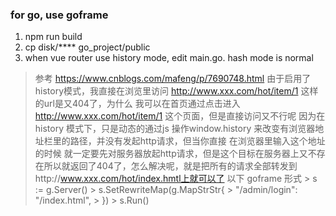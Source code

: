 ### for go, use goframe
1. npm run build
2. cp disk/**** go_project/public
3. when vue router use history mode, edit main.go. hash mode is normal
> 参考 https://www.cnblogs.com/mafeng/p/7690748.html
> 由于启用了history模式，我直接在浏览里访问 http://www.xxx.com/hot/item/1 这样的url是又404了，为什么 我可以在首页通过点击进入 http://www.xxx.com/hot/item/1 这个页面，但是直接访问又不行呢
> 因为在history 模式下，只是动态的通过js 操作window.history 来改变有浏览器地址栏里的路径，并没有发起http请求，但当你直接 在浏览器里输入这个地址的时候 就一定要先对服务器放起http请求，但是这个目标在服务器上又不存在所以就返回了404了，怎么解决呢，就是把所有的请求全部转发到http://www.xxx.com/hot/index.hmtl上就可以了
> 以下 goframe 形式
    > s := g.Server()
    >	s.SetRewriteMap(g.MapStrStr{
    >		"/admin/login": "/index.html",
    >	})
    >	s.Run()
